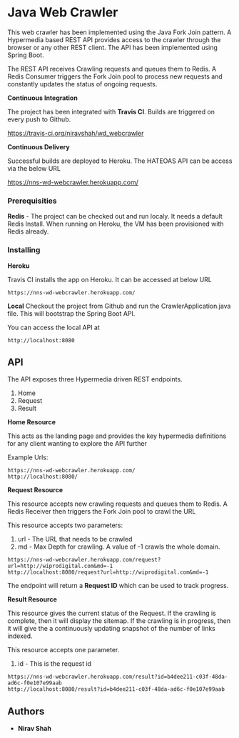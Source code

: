 # Java Web Crawler

This web crawler has been implemented using the Java Fork Join pattern.
A Hypermedia based REST API provides access to the crawler through the browser or any other REST client.
The API has been implemented using Spring Boot.

The REST API receives Crawling requests and queues them to Redis.
A Redis Consumer triggers the Fork Join pool to process new requests and constantly updates the status of ongoing requests.

**Continuous Integration**

The project has been integrated with **Travis CI**. Builds are triggered on every push to Github.

https://travis-ci.org/niravshah/wd_webcrawler

**Continuous Delivery**

Successful builds are deployed to Heroku. The HATEOAS API can be access via the below URL

https://nns-wd-webcrawler.herokuapp.com/

### Prerequisities

**Redis** - The project can be checked out and run localy. It needs a default Redis Install. When running on Heroku, the VM has been provisioned with Redis already.

### Installing

**Heroku**

Travis CI installs the app on Heroku. It can be accessed at below URL

```
https://nns-wd-webcrawler.herokuapp.com/
```

**Local**
Checkout the project from Github and run the CrawlerApplication.java file. This will bootstrap the Spring Boot API.

You can access the local API at

```
http://localhost:8080
```

## API

The API exposes three Hypermedia driven REST endpoints.

1. Home
2. Request
3. Result

**Home Resource**

This acts as the landing page and provides the key hypermedia definitions for any client wanting to explore the API further

Example Urls:

```
https://nns-wd-webcrawler.herokuapp.com/
http://localhost:8080/
```

**Request Resource**

This resource accepts new crawling requests and queues them to Redis.
A Redis Receiver then triggers the Fork Join pool to crawl the URL

This resource accepts two parameters:
1. url - The URL that needs to be crawled
2. md - Max Depth for crawling. A value of -1 crawls the whole domain.

```
https://nns-wd-webcrawler.herokuapp.com/request?url=http://wiprodigital.com&md=-1
http://localhost:8080/request?url=http://wiprodigital.com&md=-1
```
The endpoint will return a **Request ID** which can be used to track progress.

**Result Resource**

This resource gives the current status of the Request.
If the crawling is complete, then it will display the sitemap.
If the crawling is in progress, then it will give the a continuously updating snapshot of the number of links indexed.

This resource accepts one parameter.
1. id - This is the request id

```
https://nns-wd-webcrawler.herokuapp.com/result?id=b4dee211-c03f-48da-ad6c-f0e107e99aab
http://localhost:8080/result?id=b4dee211-c03f-48da-ad6c-f0e107e99aab
```

## Authors

* **Nirav Shah**